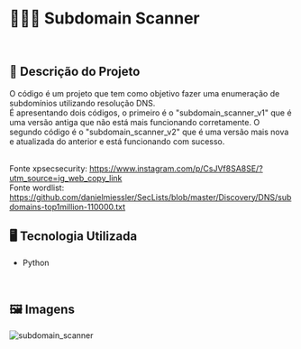 # 👾👨‍💻 Subdomain Scanner 
<br>
 
## 📃 Descrição do Projeto
O código é um projeto que tem como objetivo fazer uma enumeração de subdomínios utilizando resolução DNS.
<br>É apresentando dois códigos, o primeiro é o "subdomain_scanner_v1" que é uma versão antiga que não está mais funcionando corretamente. O segundo código é o "subdomain_scanner_v2" que é uma versão mais nova e atualizada do anterior e está funcionando com sucesso.

<br>Fonte xpsecsecurity: https://www.instagram.com/p/CsJVf8SA8SE/?utm_source=ig_web_copy_link
<br>Fonte wordlist: https://github.com/danielmiessler/SecLists/blob/master/Discovery/DNS/subdomains-top1million-110000.txt

## 🖥️ Tecnologia Utilizada
- Python
<br>

## 🖼️ Imagens
![subdomain_scanner](https://github.com/VitorSouza01/Subdomain_Scanner/assets/104541182/d930a945-31b8-4408-978e-eaeb2c6d8a8d)

